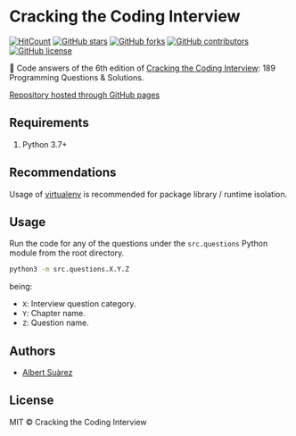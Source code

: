 # Cracking the Coding Interview

[![HitCount](http://hits.dwyl.io/AlbertSuarez/cracking-the-coding-interview.svg)](http://hits.dwyl.io/AlbertSuarez/cracking-the-coding-interview)
[![GitHub stars](https://img.shields.io/github/stars/AlbertSuarez/cracking-the-coding-interview.svg)](https://GitHub.com/AlbertSuarez/cracking-the-coding-interview/stargazers/)
[![GitHub forks](https://img.shields.io/github/forks/AlbertSuarez/cracking-the-coding-interview.svg)](https://GitHub.com/AlbertSuarez/cracking-the-coding-interview/network/)
[![GitHub contributors](https://img.shields.io/github/contributors/AlbertSuarez/cracking-the-coding-interview.svg)](https://GitHub.com/AlbertSuarez/cracking-the-coding-interview/graphs/contributors/)
[![GitHub license](https://img.shields.io/github/license/AlbertSuarez/cracking-the-coding-interview.svg)](https://github.com/AlbertSuarez/cracking-the-coding-interview/blob/master/LICENSE)

📗 Code answers of the 6th edition of [Cracking the Coding Interview](http://www.crackingthecodinginterview.com/): 189 Programming Questions &amp; Solutions.

[Repository hosted through GitHub pages](https://asuarez.dev/cracking-the-coding-interview)

## Requirements

1. Python 3.7+

## Recommendations

Usage of [virtualenv](https://realpython.com/blog/python/python-virtual-environments-a-primer/) is recommended for package library / runtime isolation.

## Usage

Run the code for any of the questions under the `src.questions` Python module from the root directory.

```bash
python3 -m src.questions.X.Y.Z
```

being:
- `X`: Interview question category.
- `Y`: Chapter name.
- `Z`: Question name.

## Authors

- [Albert Suàrez](https://github.com/AlbertSuarez)

## License

MIT © Cracking the Coding Interview
